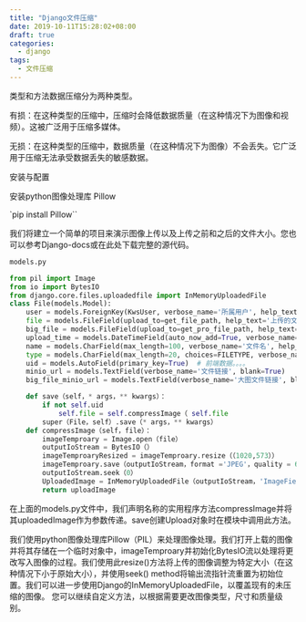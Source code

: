```yaml
---
title: "Django文件压缩"
date: 2019-10-11T15:28:02+08:00
draft: true
categories:
  - django
tags:
  - 文件压缩
---
```


类型和方法数据压缩分为两种类型。

有损：在这种类型的压缩中，压缩时会降低数据质量（在这种情况下为图像和视频）。这被广泛用于压缩多媒体。

无损：在这种类型的压缩中，数据质量（在这种情况下为图像）不会丢失。它广泛用于压缩无法承受数据丢失的敏感数据。

安装与配置

安装python图像处理库 Pillow

`pip install Pillow``

我们将建立一个简单的项目来演示图像上传以及上传之前和之后的文件大小。您也可以参考Django-docs或在此处下载完整的源代码。

```python
models.py

from pil import Image
from io import BytesIO
from django.core.files.uploadedfile import InMemoryUploadedFile 
class File(models.Model):
    user = models.ForeignKey(KwsUser, verbose_name='所属用户', help_text='所属用户')
    file = models.FileField(upload_to=get_file_path, help_text='上传的文件')
    big_file = models.FileField(upload_to=get_pro_file_path, help_text='上传的原图', null=True, blank=True)
    upload_time = models.DateTimeField(auto_now_add=True, verbose_name='上传时间', null=True, blank=True)
    name = models.CharField(max_length=100, verbose_name='文件名', help_text='文件名')
    type = models.CharField(max_length=20, choices=FILETYPE, verbose_name='文件类型')
    uid = models.AutoField(primary_key=True)  # 前端数据。。。。
    minio_url = models.TextField(verbose_name='文件链接', blank=True)
    big_file_minio_url = models.TextField(verbose_name='大图文件链接', blank=True)

    def save（self，* args，** kwargs）：
        if not self.uid
            self.file = self.compressImage（ self.file
        super（File，self）.save（* args，** kwargs）
    def compressImage（self，file）：
        imageTemproary = Image.open（file）
        outputIoStream = BytesIO（）
        imageTemproaryResized = imageTemproary.resize（（1020,573））
        imageTemproary.save（outputIoStream，format ='JPEG'，quality = 60）
        outputIoStream.seek（0）
        UploadedImage = InMemoryUploadedFile（outputIoStream，'ImageField'，“％s.jpg” ％file.name.split（'.'）[0]，'image / jpeg'，sys.getsizeof（outputIoStream），None）
        return uploadImage
```

在上面的models.py文件中，我们声明名称的实用程序方法compressImage并将其uploadedImage作为参数传递。save创建Upload对象时在模块中调用此方法。

我们使用python图像处理库Pillow（PIL）来处理图像处理。我们打开上载的图像并将其存储在一个临时对象中，imageTemproary并初始化BytesIO流以处理将更改写入图像的过程。我们使用此resize()方法将上传的图像调整为特定大小（在这种情况下小于原始大小），并使用seek() method将输出流指针流重置为初始位置。我们可以进一步使用Django的InMemoryUploadedFile，以覆盖现有的未压缩的图像。
您可以继续自定义方法，以根据需要更改图像类型，尺寸和质量级别。